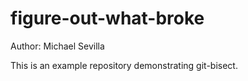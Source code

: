 # figure-out-what-broke

Author: Michael Sevilla

This is an example repository demonstrating git-bisect.
